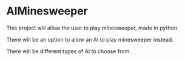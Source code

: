 # AIMinesweeper

This project will allow the user to play minesweeper, made in python.

There will be an option to allow an AI to play minesweeper instead.

There will be different types of AI to choose from.
